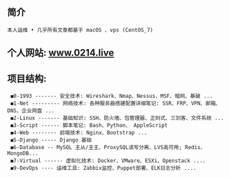 ## 简介

    本人运维 • 几乎所有文章都基于 macOS 、vps (CentOS_7) 



## 个人网站: www.0214.live




## 项目结构:
     ◼︎0-1993 ------- 安全技术: Wireshark、Nmap、Nessus、MSF、暗网、暴破 ... 
     ◼︎1-Net --------- 网络技术: 各种服务器搭建配置详细笔记: SSR、FRP、VPN、邮箱、DNS、企业网盘 ...
     ◼︎2-Linux ------- 基础知识: SSH、防火墙、包管理器、正则式、三剑客、文件系统 ...
     ◼︎3-Script ------ 脚本笔记: Bash、Python、 AppleScript
     ◼︎4-Web -------- 前端技术: Nginx、Bootstrap ...
     ◼︎5-Django ----- Django 基础
     ◼︎6-Database -- MySQL 主从/主主、ProxySQL读写分离、LVS高可用; Redis、MongoDB... 
     ◼︎7-Virtual ------ 虚拟化技术: Docker、VMware、ESXi、Openstack ....
     ◼︎9-DevOps ---- 运维工具: Zabbix监控、Puppet部署、ELK日志分析 ....

